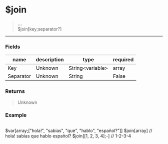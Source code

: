 # **$join**
> **...** <br/>
> $join[key;separator?]
- - -

### Fields
| name | description | type | required |
|------|-------------|------|----------|
| Key | Unknown | String&lt;variable&gt; | array | True |
| Separator | Unknown | String | False |

### Returns
> Unknown

### Example
> ```php
$var[array;[&quot;hola!&quot;, &quot;sabias&quot;, &quot;que&quot;, &quot;hablo&quot;, &quot;español?&quot;]]
$join[array] // hola! sabias que hablo español?
$join[[1, 2, 3, 4];-] // 1-2-3-4
```